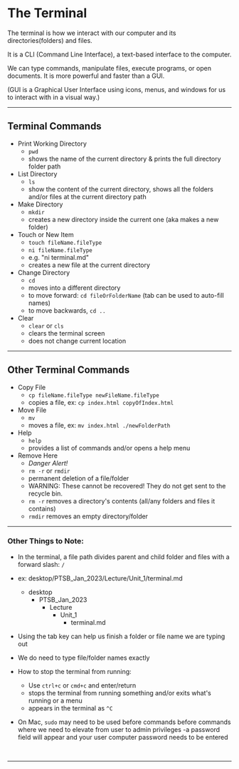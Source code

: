 # The Terminal

The terminal is how we interact with our computer and its directories(folders) and files.

It is a CLI (Command Line Interface), a text-based interface to the computer.

We can type commands, manipulate files, execute programs, or open documents. It is more powerful and faster than a GUI.

(GUI is a Graphical User Interface using icons, menus, and windows for us to interact with in a visual way.)

<hr />

## Terminal Commands

- Print Working Directory
    - `pwd`
    - shows the name of the current directory & prints the full directory folder path
- List Directory
    - `ls`
    - show the content of the current directory, shows all the folders and/or files at the current directory path
- Make Directory
    - `mkdir`
    - creates a new directory inside the current one (aka makes a new folder)
- Touch or New Item
    - `touch fileName.fileType`
    - `ni fileName.fileType`
    - e.g. "ni terminal.md"
    - creates a new file at the current directory
- Change Directory
    - `cd`
    - moves into a different directory
    - to move forward: `cd fileOrFolderName` (tab can be used to auto-fill names)
    - to move backwards, `cd ..`
- Clear
    - `clear` or `cls`
    - clears the terminal screen
    - does not change current location

<hr>

## Other Terminal Commands

- Copy File
    - `cp fileName.fileType newFileName.fileType`
    - copies a file, ex: `cp index.html copyOfIndex.html`
- Move File
    - `mv`
    - moves a file, ex: `mv index.html ./newFolderPath`
- Help
    - `help`
    - provides a list of commands and/or opens a help menu
- Remove Here
    - *Danger Alert!*
    - `rm -r` or `rmdir`
    - permanent deletion of a file/folder
    - WARNING: These cannot be recovered! They do not get sent to the recycle bin.
    - `rm -r` removes a directory's contents (all/any folders and files it contains)
    - `rmdir` removes an empty directory/folder

<hr>

### Other Things to Note:

- In the terminal, a file path divides parent and child folder and files with a forward slash: `/`

- ex: desktop/PTSB_Jan_2023/Lecture/Unit_1/terminal.md

    - desktop
        - PTSB_Jan_2023
            - Lecture
                - Unit_1
                    - terminal.md

- Using the tab key can help us finish a folder or file name we are typing out

- We do need to type file/folder names exactly

- How to stop the terminal from running:
    - Use `ctrl+c` or `cmd+c` and enter/return
    - stops the terminal from running something and/or exits what's running or a menu
    - appears in the terminal as `^C`

- On Mac, `sudo` may need to be used before commands before commands where we need to elevate from user to admin privileges 
    -a password field will appear and your user computer password needs to be entered
<br> 
    
<hr>